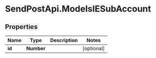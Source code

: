# SendPostApi.ModelsIESubAccount

## Properties

Name | Type | Description | Notes
------------ | ------------- | ------------- | -------------
**id** | **Number** |  | [optional] 


